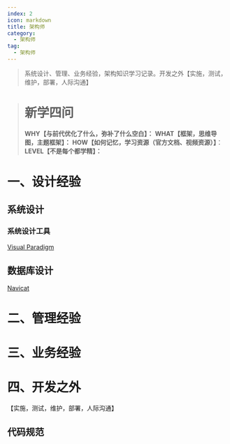 ```yaml
---
index: 2
icon: markdown
title: 架构师
category:
  - 架构师
tag:
  - 架构师
---
```


> 系统设计、管理、业务经验，架构知识学习记录。开发之外【实施，测试，维护，部署，人际沟通】

<!-- more -->

> # 新学四问
>
> **WHY【与前代优化了什么，弥补了什么空白】：**
> **WHAT【框架，思维导图，主题框架】：**
> **HOW【如何记忆，学习资源（官方文档、视频资源）】**：
> **LEVEL【不是每个都学精】：**

# 一、设计经验

## 系统设计

### 系统设计工具

[Visual Paradigm](https://www.visual-paradigm.com/cn/download/?platform=windows&arch=64bit)





## 数据库设计

[Navicat](http://www.navicat.com.cn/manual/online_manual/cn/navicat/win_manual/#/model_window)  

# 二、管理经验

# 三、业务经验

# 四、开发之外

【实施，测试，维护，部署，人际沟通】



## 代码规范



